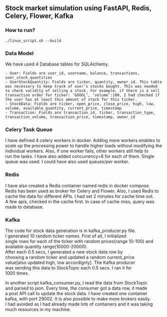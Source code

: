 ## Stock market simulation using FastAPI, Redis, Celery, Flower, Kafka

### How to run?

```
./linux_script.sh --build
```

### Data Model
We have used 4 Database tables for SQLAlchemy.

    - User: Fields are user_id, username, balance, transactions, user_stock_quantities
    - UserStockQuantity: Fields are ticker, quantity, owner_id. This table was necessary to keep track of user’s stocks bought. This was needed to check validity of selling a stock. For example, if there is a sell transaction order for ticker: ‘GOOGL’, ‘volume’:100, I had checked if the user has at least this amount of stock for this ticker.
    - StockData: Fields are ticker, open_price, close_price, high, low, volume, available_quantity, current_price, timestamp
    - Transaction: Fields are transaction_id, ticker, transaction_type, transaction_volume, transaction_price, timestamp, owner_id

### Celery Task Queue

I have defined 4 celery workers in docker.  Adding more workers enables to\
scale up the processing power to handle higher loads without modifying the\
 individual workers. Also, if one worker fails, other workers still help to\
  run the tasks. I have also added concurrency=8 for each of them. Single\
   queue was used. I could have also used queues/per worker.

### Redis 
I have also created a Redis container named redis in docker compose.\
 Redis has been used as broker for Celery and Flower. Also, I used Redis to\
  cache the data for different APIs. I had set 2 minutes for cache time out.\
  A few apis, checked in the cache first. In case of cache miss, query was made to database.

### Kafka
 The code for stock data generation is in kafka_producer.py file.\
  I generated 10 random ticker names. First of all, I initialized \
  single rows for each of the ticker with random prices(range 10-100) and\
   available quantity range(10000-20000).\
   After each 0.5 secs, I generated a new stock data row by\
    choosing a random ticker and updated a random current_price\
     value[also updated high, low accordignly]. The Kafka producer\
      was sending this data to StockTopic each 0.5 secs. I ran it for\
       1000 times.

In another script kafka_consumer.py, I read the data from StockTopic\
 and parsed to json. Every time, the consumer got a data row, it made\
  a post API call to update the stock data.  I have created one container\
   kafka, with port 29002. It is also possible to make more brokers easily.\
    I had avoided as I had already made lots of containers and it was taking\
     much resources in my machine.

